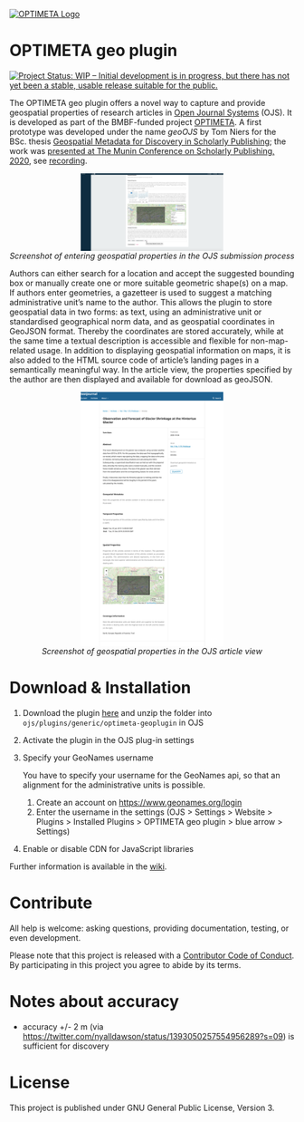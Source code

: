 [![OPTIMETA Logo](https://projects.tib.eu/fileadmin/_processed_/e/8/csm_Optimeta_Logo_web_98c26141b1.png)](https://projects.tib.eu/optimeta/en/)

# OPTIMETA geo plugin

[![Project Status: WIP – Initial development is in progress, but there has not yet been a stable, usable release suitable for the public.](https://www.repostatus.org/badges/latest/wip.svg)](https://www.repostatus.org/#wip)

The OPTIMETA geo plugin offers a novel way to capture and provide geospatial properties of research articles in [Open Journal Systems](https://pkp.sfu.ca/ojs/) (OJS).
It is developed as part of the BMBF-funded project [OPTIMETA](https://projects.tib.eu/optimeta/en/).
A first prototype was developed under the name *geoOJS* by Tom Niers for the BSc. thesis [Geospatial Metadata for Discovery in Scholarly Publishing](http://nbn-resolving.de/urn:nbn:de:hbz:6-69029469735); the work was [presented at The Munin Conference on Scholarly Publishing, 2020](https://doi.org/10.7557/5.5590), see [recording](https://youtu.be/-Lc9AjHq_AY).

<div style="text-align:center">
<img src="screenshots/SubmissionView.png" alt="Alt-Text" title="Screenshot of entering geospatial properties in the OJS submission process" width="50%" align="middle"/>
<br/>
<em>Screenshot of entering geospatial properties in the OJS submission process</em>
</div>

Authors can either search for a location and accept the suggested bounding box or manually create one or more suitable geometric shape(s) on a map.
If authors enter geometries, a gazetteer is used to suggest a matching administrative unit’s name to the author.
This allows the plugin to store geospatial data in two forms: as text, using an administrative unit or standardised geographical norm data, and as geospatial coordinates in GeoJSON format.
Thereby the coordinates are stored accurately, while at the same time a textual description is accessible and flexible for non-map-related usage.
In addition to displaying geospatial information on maps, it is also added to the HTML source code of article’s landing pages in a semantically meaningful way.
In the article view, the properties specified by the author are then displayed and available for download as geoJSON.

<div style="text-align:center">
<img src="screenshots/ArticleView.png" alt="screenshot of geo plugin" title="Screenshot of geospatial properties in the OJS article view" width="50%" align="middle"/>
<br/>
<em>Screenshot of geospatial properties in the OJS article view</em>
</div>

# Download & Installation

1. Download the plugin [here]() and unzip the folder into `ojs/plugins/generic/optimeta-geoplugin` in OJS
2. Activate the plugin in the OJS plug-in settings
3. Specify your GeoNames username

   You have to specify your username for the GeoNames api, so that an alignment for the administrative units is possible.

   1. Create an account on https://www.geonames.org/login
   1. Enter the username in the settings (OJS > Settings > Website > Plugins > Installed Plugins > OPTIMETA geo plugin > blue arrow > Settings)
4. Enable or disable CDN for JavaScript libraries

Further information is available in the [wiki](https://github.com/tnier01/geoOJS/wiki).

# Contribute

All help is welcome: asking questions, providing documentation, testing, or even development.

Please note that this project is released with a [Contributor Code of Conduct](CONDUCT.md).
By participating in this project you agree to abide by its terms.

# Notes about accuracy

- accuracy +/- 2 m (via https://twitter.com/nyalldawson/status/1393050257554956289?s=09) is sufficient for discovery

# License

This project is published under GNU General Public License, Version 3.
